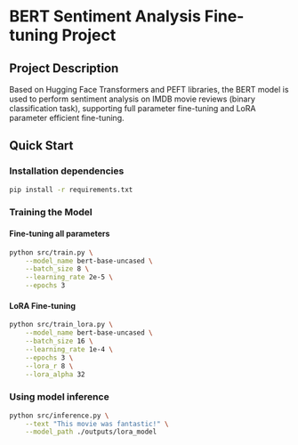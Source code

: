 # BERT Sentiment Analysis Fine-tuning Project

## Project Description
Based on Hugging Face Transformers and PEFT libraries, the BERT model is used to perform sentiment analysis on IMDB movie reviews (binary classification task), supporting full parameter fine-tuning and LoRA parameter efficient fine-tuning.

## Quick Start

### Installation dependencies
```bash
pip install -r requirements.txt
```

### Training the Model
#### Fine-tuning all parameters
```bash
python src/train.py \
    --model_name bert-base-uncased \
    --batch_size 8 \
    --learning_rate 2e-5 \
    --epochs 3
```

#### LoRA Fine-tuning
```bash
python src/train_lora.py \
    --model_name bert-base-uncased \
    --batch_size 16 \
    --learning_rate 1e-4 \
    --epochs 3 \
    --lora_r 8 \
    --lora_alpha 32
```

### Using model inference
```bash
python src/inference.py \
    --text "This movie was fantastic!" \
    --model_path ./outputs/lora_model
```
